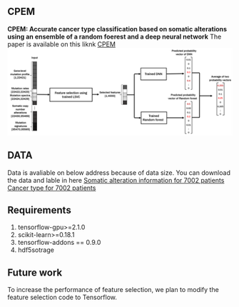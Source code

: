 ## CPEM
**CPEM: Accurate cancer type classification based on somatic alterations using an ensemble of a random foerest and a deep neural network**
The paper is available on this liknk [CPEM](https://www.nature.com/articles/s41598-019-53034-3)
![Overview](overview.PNG)

## DATA
Data is avaliable on below address because of data size.
You can download the data and lable in here 
[Somatic alteration information for 7002 patients](https://drive.google.com/file/d/1uDFNhzsodQky71bqykmJGcWnBfhO5_hp/view?usp=sharing)
[Cancer type for 7002 patients](https://drive.google.com/file/d/1l2uggi6rfbNwarkR2fcAsOf2q5CLfbyu/view?usp=sharing)

## 

## Requirements
1. tensorflow-gpu>=2.1.0 
2. scikit-learn>=0.18.1 
3. tensorflow-addons == 0.9.0 
4. hdf5sotrage

## Future work
To increase the performance of feature selection, we plan to modify the feature selection code to Tensorflow.

